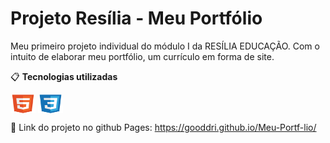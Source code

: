 # Projeto Resília - Meu Portfólio
Meu primeiro projeto individual do módulo I da RESÍLIA EDUCAÇÃO. Com o intuito de elaborar meu portfólio, um currículo em forma de site.


📋 **Tecnologias utilizadas**

<img align="center" alt="HTML" height="30" width="40" src="https://raw.githubusercontent.com/devicons/devicon/master/icons/html5/html5-original.svg">
<img align="center" alt="Css" height="30" width="40" src="https://raw.githubusercontent.com/devicons/devicon/master/icons/css3/css3-original.svg">

 
📌 Link do projeto no github Pages: https://gooddri.github.io/Meu-Portf-lio/
